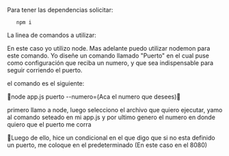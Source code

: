 Para tener las dependencias solicitar:

       npm i



La linea de comandos a utilizar:

En este caso yo utilizo node. Mas adelante puedo utilizar nodemon para este comando. Yo diseñe un comando llamado "Puerto" en el cual puse como configuración que reciba un numero, y que sea indispensable para seguir corriendo el puerto.

el comando es el siguiente:


🎇node app.js puerto --numero=(Aca el numero que desees)🎇


primero llamo a node, luego selecciono el archivo que quiero ejecutar, yamo al comando seteado en mi app.js  y por ultimo genero el numero en donde quiero que el puerto me corra


🎇Luego de ello, hice un condicional en el que digo que si no esta definido un puerto, me coloque en el predeterminado (En este caso en el 8080)